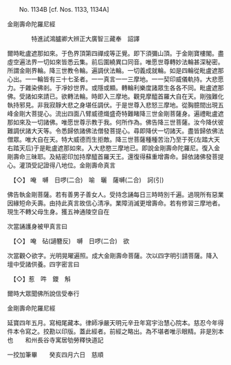 ﻿　　No. 1134B [cf. Nos. 1133, 1134A]

金剛壽命陀羅尼經

　　　　特進試鴻臚卿大辨正大廣智三藏奉　詔譯


爾時毗盧遮那如來。于色界頂第四禪成等正覺。即下須彌山頂。于金剛寶樓閣。盡虛空遍法界一切如來皆悉云集。前后圍繞異口同音。唯愿世尊轉妙法輪甚深秘密。所謂金剛界輪。降三世教令輪。遍調伏法輪。一切義成就輪。如是四輪從毗盧遮那心出。一一輪皆有三十七圣者。一一真言一一三摩地。一一契印威儀軌持。大悲愿力。于雜染佛剎。于凈妙世界。或隱或顯。轉輪利樂度諸眾生各各不同。毗盧遮那佛。受諸如來請已。欲轉法輪。時即入三摩地。觀見摩醯首羅大自在天。剛強難化執持邪見。非我寂靜大悲之身堪任調伏。于是世尊入悲怒三摩地。從胸臆間出現五峰金剛大菩提心。流出四面八臂威德熾盛奇特難睹降三世金剛菩薩身。遍禮毗盧遮那如來及一切諸佛。唯愿世尊示教于我。何所作為。佛告降三世菩薩。汝今降伏彼難調伏諸大天等。令悉歸依諸佛法僧發菩提心。尋即降伏一切諸天。盡皆歸依佛法僧眾。唯大自在天。特大威德而生拒敵。降三世菩薩種種苦治乃至于死(左踏大天右踏天后)于是毗盧遮那如來。入大悲愍三摩地已。即說金剛壽命陀羅尼。復入金剛壽命三昧耶。及結密印加持摩醯首羅天王。還復得蘇重增壽命。歸依諸佛發菩提心。灌頂受記證得八地位。金剛壽命真言


　【◇】
唵　嚩　日啰(二合)　喻　曬　薩嚩(二合)　訶(引)

佛告執金剛菩薩。若有善男子善女人。受持念誦每日三時時別千遍。過現所有惡業因緣短命夭壽。由持此真言故信心清凈。業障消滅更增壽命。若有修習三摩地者。現生不轉父母生身。獲五神通陵空自在

次當誦護身被甲真言曰


　【◇】
唵　砧(讁簪反)　嚩　日啰(二合)　欲

次當觀◇欲字。光明晃曜遍照。成大金剛壽命菩薩。次以四字明引請菩薩。降入壇中受諸供養。四字密言曰


　【◇】惹　吽　鑁　斛


爾時大眾聞佛所說信受奉行

金剛壽命陀羅尼經

延寶四年五月。寫栂尾藏本。律師凈嚴天明元辛丑年寫宇治慧心院本。慈忍今年得件本令寫之。挍勘以印版。蓋此經者。前經之略出。為不堪者唯示眼精。非是別本也　　和州長谷寺寓居劬勞釋快道記

一挍加筆畢　　癸亥四月六日　慈順
